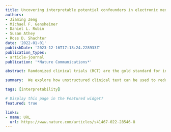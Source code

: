 ```yaml
---
title: Uncovering interpretable potential confounders in electronic medical records
authors:
- Jiaming Zeng
- Michael F. Gensheimer
- Daniel L. Rubin
- Susan Athey
- Ross D. Shachter
date: '2022-01-01'
publishDate: '2023-12-16T17:13:24.228933Z'
publication_types:
- article-journal
publication: '*Nature Communications*'

abstract: Randomized clinical trials (RCT) are the gold standard for informing treatment decisions. Observational studies are often plagued by selection bias, and expert-selected covariates may insufficiently adjust for confounding. We explore how unstructured clinical text can be used to reduce selection bias and improve medical practice. We develop a framework based on natural language processing to uncover interpretable potential confounders from text. We validate our method by comparing the estimated hazard ratio (HR) with and without the confounders against established RCTs. We apply our method to four cohorts built from localized prostate and lung cancer datasets from the Stanford Cancer Institute and show that our method shifts the HR estimate towards the RCT results. The uncovered terms can also be interpreted by oncologists for clinical insights. We present this proof-of-concept study to enable more credible causal inference using observational data, uncover meaningful insights from clinical text, and inform high-stakes medical decisions.

summary:  We explore how unstructured clinical text can be used to reduce selection bias and improve medical practice. We present this proof-of-concept study to enable more credible causal inference using observational data, uncover meaningful insights from clinical text, and inform high-stakes medical decisions.

tags: [interpretability]

# Display this page in the Featured widget?
featured: true

links:
- name: URL
  url: https://www.nature.com/articles/s41467-022-28546-8
---
```


